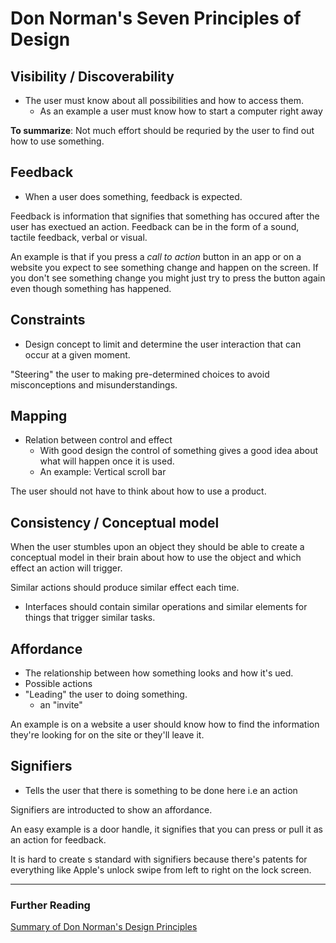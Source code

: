 # Don Norman's Seven Principles of Design

## Visibility / Discoverability
* The user must know about all possibilities and how to access them.
	* As an example a user must know how to start a computer right away

**To summarize**: Not much effort should be requried by the user to find out how to use something.

## Feedback
* When a user does something, feedback is expected. 

Feedback is information that signifies that something has occured after the user has exectued an action. Feedback can be in the form of a sound, tactile feedback, verbal or visual. 

An example is that if you press a *call to action* button in an app or on a website you expect to see something change and happen on the screen. If you don't see something change you might just try to press the button again even though something has happened. 

## Constraints
* Design concept to limit and determine the user interaction that can occur at a given moment.

"Steering" the user to making pre-determined choices to avoid misconceptions and misunderstandings.

## Mapping
* Relation between control and effect
	* With good design the control of something gives a good idea about what will happen once it is used.
	* An example: Vertical scroll bar

The user should not have to think about how to use a product.

## Consistency / Conceptual model

When the user stumbles upon an object they should be able to create a conceptual model in their brain about how to use the object and which effect an action will trigger.

Similar actions should produce similar effect each time.

* Interfaces should contain similar operations and similar elements for things that trigger similar tasks.

## Affordance
* The relationship between how something looks and how it's ued.
* Possible actions
* "Leading" the user to doing something.
	* an "invite"

An example is on a website a user should know how to find the information they're looking for on the site or they'll leave it.

## Signifiers
* Tells the user that there is something to be done here i.e an action

Signifiers are introducted to show an affordance.

An easy example is a door handle, it signifies that you can press or pull it as an action for feedback.

It is hard to create s standard with signifiers because there's patents for everything like Apple's unlock swipe from left to right on the lock screen.



- - -

### Further Reading
[Summary of Don Norman's Design Principles](https://www.csun.edu/science/courses/671/bibliography/preece.html)

